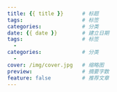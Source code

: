 ```yaml
---
title: {{ title }}      # 标题
tags:                   # 标签
categories:             # 分类
date: {{ date }}        # 建立日期
tags:                   # 标签
  - 
categories:             # 分类
  - 
cover: /img/cover.jpg   # 缩略图
preview:                # 摘要字数
feature: false          # 推荐文章
---
```

